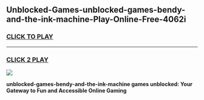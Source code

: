 
## Unblocked-Games-unblocked-games-bendy-and-the-ink-machine-Play-Online-Free-4062i
<h3>
<a href="https://premium76.site?title=unblocked-games-bendy-and-the-ink-machine&ref=26A">CLICK TO PLAY</a></h3>
<hr>

<h3>
<a href="https://premium76.site?title=unblocked-games-bendy-and-the-ink-machine&ref=26A">CLICK 2 PLAY</a>
  
</h3>

<a href="https://premium76.site?title=unblocked-games-bendy-and-the-ink-machine&ref=26A"><img src="https://clearcache.store/games.png"></a>


**unblocked-games-bendy-and-the-ink-machine games unblocked: Your Gateway to Fun and Accessible Online Gaming**
